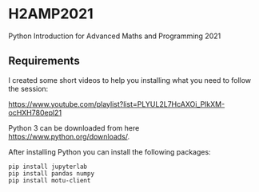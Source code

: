 # H2AMP2021
Python Introduction for Advanced Maths and Programming 2021


## Requirements

I created some short videos to help you installing what you need to follow the session:

https://www.youtube.com/playlist?list=PLYUL2L7HcAXOi_PlkXM-ocHXH780epl21

Python 3 can be downloaded from here https://www.python.org/downloads/.

After installing Python you can install the following packages:

``` 
pip install jupyterlab
pip install pandas numpy 
pip install motu-client 
```
